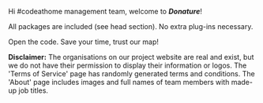 Hi #codeathome management team, welcome to <em><strong>Donature</em></strong>!

All packages are included (see head section). No extra plug-ins necessary. 

Open the code. Save your time, trust our map!

<strong>Disclaimer:</strong> The organisations on our project website are real and exist, but we do not have their permission to display their information or logos. The 'Terms of Service' page has randomly generated terms and conditions. The 'About' page includes images and full names of team members with made-up job titles. 
